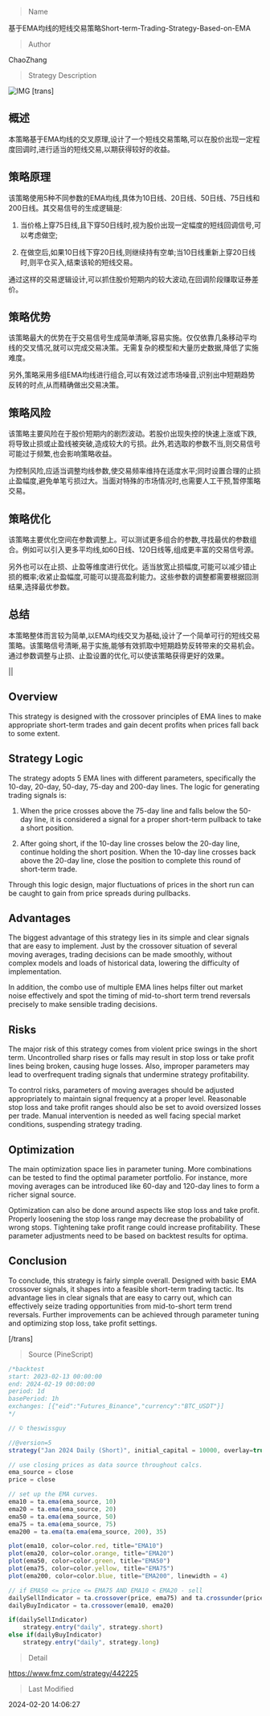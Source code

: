 
> Name

基于EMA均线的短线交易策略Short-term-Trading-Strategy-Based-on-EMA

> Author

ChaoZhang

> Strategy Description

![IMG](https://www.fmz.com/upload/asset/16468e1775ca361bdd4.png)
[trans]
## 概述

本策略基于EMA均线的交叉原理,设计了一个短线交易策略,可以在股价出现一定程度回调时,进行适当的短线交易,以期获得较好的收益。

## 策略原理

该策略使用5种不同参数的EMA均线,具体为10日线、20日线、50日线、75日线和200日线。其交易信号的生成逻辑是:

1. 当价格上穿75日线,且下穿50日线时,视为股价出现一定幅度的短线回调信号,可以考虑做空;

2. 在做空后,如果10日线下穿20日线,则继续持有空单;当10日线重新上穿20日线时,则平仓买入,结束该轮的短线交易。

通过这样的交易逻辑设计,可以抓住股价短期内的较大波动,在回调阶段赚取证券差价。

## 策略优势

该策略最大的优势在于交易信号生成简单清晰,容易实施。仅仅依靠几条移动平均线的交叉情况,就可以完成交易决策。无需复杂的模型和大量历史数据,降低了实施难度。

另外,策略采用多组EMA均线进行组合,可以有效过滤市场噪音,识别出中短期趋势反转的时点,从而精确做出交易决策。

## 策略风险

该策略主要风险在于股价短期内的剧烈波动。若股价出现失控的快速上涨或下跌,将导致止损或止盈线被突破,造成较大的亏损。此外,若选取的参数不当,则交易信号可能过于频繁,也会影响策略收益。

为控制风险,应适当调整均线参数,使交易频率维持在适度水平;同时设置合理的止损止盈幅度,避免单笔亏损过大。当面对特殊的市场情况时,也需要人工干预,暂停策略交易。

## 策略优化

该策略主要优化空间在参数调整上。可以测试更多组合的参数,寻找最优的参数组合。例如可以引入更多平均线,如60日线、120日线等,组成更丰富的交易信号源。

另外也可以在止损、止盈等维度进行优化。适当放宽止损幅度,可能可以减少错止损的概率;收紧止盈幅度,可能可以提高盈利能力。这些参数的调整都需要根据回测结果,选择最优参数。

## 总结

本策略整体而言较为简单,以EMA均线交叉为基础,设计了一个简单可行的短线交易策略。该策略信号清晰,易于实施,能够有效抓取中短期趋势反转带来的交易机会。通过参数调整与止损、止盈设置的优化,可以使该策略获得更好的效果。

||

## Overview

This strategy is designed with the crossover principles of EMA lines to make appropriate short-term trades and gain decent profits when prices fall back to some extent.

## Strategy Logic  

The strategy adopts 5 EMA lines with different parameters, specifically the 10-day, 20-day, 50-day, 75-day and 200-day lines. The logic for generating trading signals is:

1. When the price crosses above the 75-day line and falls below the 50-day line, it is considered a signal for a proper short-term pullback to take a short position.

2. After going short, if the 10-day line crosses below the 20-day line, continue holding the short position. When the 10-day line crosses back above the 20-day line, close the position to complete this round of short-term trade.

Through this logic design, major fluctuations of prices in the short run can be caught to gain from price spreads during pullbacks.

## Advantages

The biggest advantage of this strategy lies in its simple and clear signals that are easy to implement. Just by the crossover situation of several moving averages, trading decisions can be made smoothly, without complex models and loads of historical data, lowering the difficulty of implementation.

In addition, the combo use of multiple EMA lines helps filter out market noise effectively and spot the timing of mid-to-short term trend reversals precisely to make sensible trading decisions.

## Risks  

The major risk of this strategy comes from violent price swings in the short term. Uncontrolled sharp rises or falls may result in stop loss or take profit lines being broken, causing huge losses. Also, improper parameters may lead to overfrequent trading signals that undermine strategy profitability.

To control risks, parameters of moving averages should be adjusted appropriately to maintain signal frequency at a proper level. Reasonable stop loss and take profit ranges should also be set to avoid oversized losses per trade. Manual intervention is needed as well facing special market conditions, suspending strategy trading.

## Optimization  

The main optimization space lies in parameter tuning. More combinations can be tested to find the optimal parameter portfolio. For instance, more moving averages can be introduced like 60-day and 120-day lines to form a richer signal source.

Optimization can also be done around aspects like stop loss and take profit. Properly loosening the stop loss range may decrease the probability of wrong stops. Tightening take profit range could increase profitability. These parameter adjustments need to be based on backtest results for optima.

## Conclusion

To conclude, this strategy is fairly simple overall. Designed with basic EMA crossover signals, it shapes into a feasible short-term trading tactic. Its advantage lies in clear signals that are easy to carry out, which can effectively seize trading opportunities from mid-to-short term trend reversals. Further improvements can be achieved through parameter tuning and optimizing stop loss, take profit settings.

[/trans]



> Source (PineScript)

``` javascript
/*backtest
start: 2023-02-13 00:00:00
end: 2024-02-19 00:00:00
period: 1d
basePeriod: 1h
exchanges: [{"eid":"Futures_Binance","currency":"BTC_USDT"}]
*/

// © theswissguy

//@version=5
strategy("Jan 2024 Daily (Short)", initial_capital = 10000, overlay=true, commission_value = 1)

// use closing prices as data source throughout calcs.
ema_source = close
price = close

// set up the EMA curves.
ema10 = ta.ema(ema_source, 10)
ema20 = ta.ema(ema_source, 20)
ema50 = ta.ema(ema_source, 50)
ema75 = ta.ema(ema_source, 75)
ema200 = ta.ema(ta.ema(ema_source, 200), 35)

plot(ema10, color=color.red, title="EMA10")
plot(ema20, color=color.orange, title="EMA20")
plot(ema50, color=color.green, title="EMA50")
plot(ema75, color=color.yellow, title="EMA75")
plot(ema200, color=color.blue, title="EMA200", linewidth = 4)

// if EMA50 <= price <= EMA75 AND EMA10 < EMA20 - sell
dailySellIndicator = ta.crossover(price, ema75) and ta.crossunder(price, ema50) and ta.crossunder(ema10, ema20) 
dailyBuyIndicator = ta.crossover(ema10, ema20)

if(dailySellIndicator)
    strategy.entry("daily", strategy.short)
else if(dailyBuyIndicator)
    strategy.entry("daily", strategy.long)


```

> Detail

https://www.fmz.com/strategy/442225

> Last Modified

2024-02-20 14:06:27
